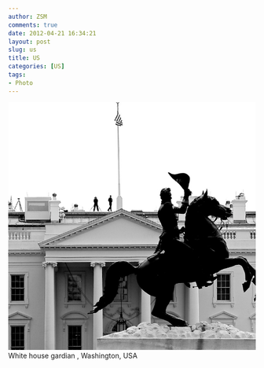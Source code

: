 ```yaml
---
author: ZSM
comments: true
date: 2012-04-21 16:34:21
layout: post
slug: us
title: US
categories: [US]
tags:
- Photo
---
```

![US](/public/thumb/us7.jpg)
White house gardian , Washington, USA